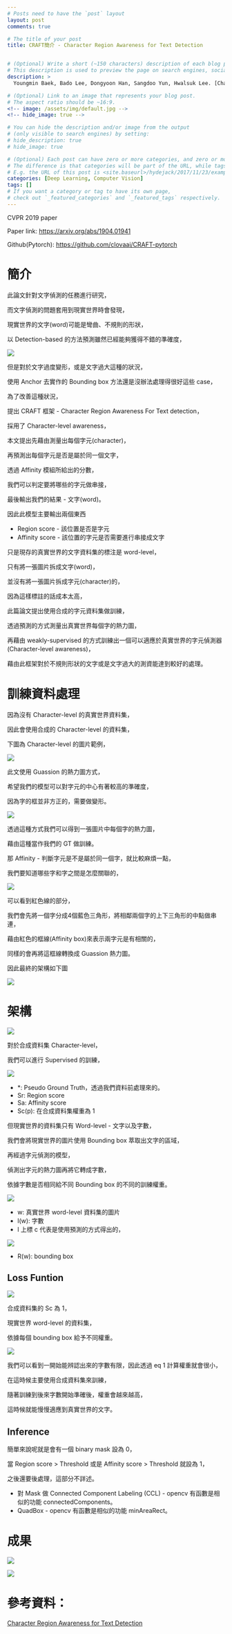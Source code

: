 ```yaml
---
# Posts need to have the `post` layout
layout: post
comments: true

# The title of your post
title: CRAFT簡介 - Character Region Awareness for Text Detection


# (Optional) Write a short (~150 characters) description of each blog post.
# This description is used to preview the page on search engines, social media, etc.
description: >
  Youngmin Baek, Bado Lee, Dongyoon Han, Sangdoo Yun, Hwalsuk Lee. [Character Region Awareness for Text Detection](https://arxiv.org/abs/1904.01941). In CVPR'19.

# (Optional) Link to an image that represents your blog post.
# The aspect ratio should be ~16:9.
<!-- image: /assets/img/default.jpg -->
<!-- hide_image: true -->

# You can hide the description and/or image from the output
# (only visible to search engines) by setting:
# hide_description: true
# hide_image: true

# (Optional) Each post can have zero or more categories, and zero or more tags.
# The difference is that categories will be part of the URL, while tags will not.
# E.g. the URL of this post is <site.baseurl>/hydejack/2017/11/23/example-content/
categories: [Deep Learning, Computer Vision]
tags: []
# If you want a category or tag to have its own page,
# check out `_featured_categories` and `_featured_tags` respectively.
---
```

CVPR 2019 paper

Paper link: https://arxiv.org/abs/1904.01941

Github(Pytorch): https://github.com/clovaai/CRAFT-pytorch

# 簡介

此論文針對文字偵測的任務進行研究，

而文字偵測的問題套用到現實世界時會發現，

現實世界的文字(word)可能是彎曲、不規則的形狀，

以 Detection-based 的方法預測雖然已經能夠獲得不錯的準確度，

![](/assets/img/2019-07-21-Text-Detection-CRAFT/fig1.png)

但是對於文字過度變形，或是文字過大這種的狀況，

使用 Anchor 去實作的 Bounding box 方法還是沒辦法處理得很好這些 case，

為了改善這種狀況，

提出 CRAFT 框架 - Character Region Awareness For Text detection，

採用了 Character-level awareness，

本文提出先藉由測量出每個字元(character)，

再預測出每個字元是否是屬於同一個文字，

透過 Affinity 模組所給出的分數，

我們可以判定要將哪些的字元做串接，

最後輸出我們的結果 - 文字(word)。

因此此模型主要輸出兩個東西
- Region score - 該位置是否是字元
- Affinity score - 該位置的字元是否需要進行串接成文字

只是現存的真實世界的文字資料集的標注是 word-level，

只有將一張圖片拆成文字(word)，

並沒有將一張圖片拆成字元(character)的，

因為這樣標註的話成本太高，

此篇論文提出使用合成的字元資料集做訓練，

透過預測的方式測量出真實世界每個字的熱力圖，

再藉由 weakly-supervised 的方式訓練出一個可以適應於真實世界的字元偵測器(Character-level awareness)，

藉由此框架對於不規則形狀的文字或是文字過大的測資能達到較好的處理。

# 訓練資料處理

因為沒有 Character-level 的真實世界資料集，

因此會使用合成的 Character-level 的資料集，

下圖為 Character-level 的圖片範例，

![](/assets/img/2019-07-21-Text-Detection-CRAFT/character_box.png)

此文使用 Guassion 的熱力圖方式，

希望我們的模型可以對字元的中心有著較高的準確度，

因為字的框並非方正的，需要做變形。

![](/assets/img/2019-07-21-Text-Detection-CRAFT/score_generation.png)

透過這種方式我們可以得到一張圖片中每個字的熱力圖，

藉由這種當作我們的 GT 做訓練。

那 Affinity - 判斷字元是不是屬於同一個字，就比較麻煩一點，

我們要知道哪些字和字之間是怎麼關聯的，

![](/assets/img/2019-07-21-Text-Detection-CRAFT/affinity_box.png)

可以看到紅色線的部分，

我們會先將一個字分成4個藍色三角形，將相鄰兩個字的上下三角形的中點做串連，

藉由紅色的框線(Affinity box)來表示兩字元是有相關的，

同樣的會再將這框線轉換成 Guassion 熱力圖。

因此最終的架構如下圖

![](/assets/img/2019-07-21-Text-Detection-CRAFT/fig3.png)

# 架構

![](/assets/img/2019-07-21-Text-Detection-CRAFT/fig4.png)

對於合成資料集 Character-level，

我們可以進行 Supervised 的訓練，

![](/assets/img/2019-07-21-Text-Detection-CRAFT/eq3.png)
- *: Pseudo Ground Truth，透過我們資料前處理來的。
- Sr: Region score
- Sa: Affinity score
- Sc(p): 在合成資料集權重為 1

但現實世界的資料集只有 Word-level - 文字以及字數，

我們會將現實世界的圖片使用 Bounding box 萃取出文字的區域，

再經過字元偵測的模型，

偵測出字元的熱力圖再將它轉成字數，

依據字數是否相同給不同 Bounding box 的不同的訓練權重。

![](/assets/img/2019-07-21-Text-Detection-CRAFT/eq1.png)
- w: 真實世界 word-level 資料集的圖片
- l(w): 字數
- l 上標 c 代表是使用預測的方式得出的，

![](/assets/img/2019-07-21-Text-Detection-CRAFT/eq2.png)
- R(w): bounding box

## Loss Funtion

![](/assets/img/2019-07-21-Text-Detection-CRAFT/eq3.png)

合成資料集的 Sc 為 1，

現實世界 word-level 的資料集，

依據每個 bounding box 給予不同權重。

![](/assets/img/2019-07-21-Text-Detection-CRAFT/fig5.png)

我們可以看到一開始能辨認出來的字數有限，因此透過 eq 1 計算權重就會很小，

在這時候主要使用合成資料集來訓練，

隨著訓練到後來字數開始準確後，權重會越來越高，

這時候就能慢慢適應到真實世界的文字。

## Inference

簡單來說呢就是會有一個 binary mask 設為 0，

當 Region score > Threshold 或是 Affinity score > Threshold 就設為 1，

之後還要後處理，這部分不詳述。

- 對 Mask 做 Connected Component Labeling (CCL) - opencv 有函數是相似的功能 connectedComponents。
- QuadBox - opencv 有函數是相似的功能 minAreaRect。

# 成果

![](/assets/img/2019-07-21-Text-Detection-CRAFT/table1.png)

![](/assets/img/2019-07-21-Text-Detection-CRAFT/fig8.png)


# 參考資料：

[Character Region Awareness for Text Detection]

[Character Region Awareness for Text Detection]:https://arxiv.org/abs/1904.01941

